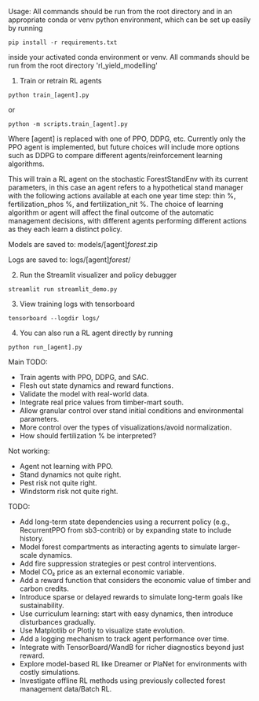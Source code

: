Usage:
All commands should be run from the root directory and in an appropriate conda or venv python environment, which can be
set up easily by running
```
pip install -r requirements.txt
```
inside your activated conda environment or venv. All commands should be run from the root directory 'rl_yield_modelling'

1) Train or retrain RL agents
```
python train_[agent].py 
```
or 
```
python -m scripts.train_[agent].py
```
Where [agent] is replaced with one of PPO, DDPG, etc. Currently only the PPO agent is implemented, but future choices 
will include more options such as DDPG to compare different agents/reinforcement learning algorithms.

This will train a RL agent on the stochastic ForestStandEnv with its current parameters, in this case an agent refers 
to a hypothetical stand manager with the following actions available at each one year time step: thin %, 
fertilization_phos %, and fertilization_nit %. The choice of learning algorithm or agent will affect the final outcome
of the automatic management decisions, with different agents performing different actions as they each learn a distinct 
policy.

Models are saved to: models/[agent]_forest_<timestamp>.zip

Logs are saved to: logs/[agent]_forest_<timestamp>/

2) Run the Streamlit visualizer and policy debugger
```
streamlit run streamlit_demo.py
```
3) View training logs with tensorboard
```
tensorboard --logdir logs/
```

4) You can also run a RL agent directly by running
```
python run_[agent].py
```

Main TODO:
- Train agents with PPO, DDPG, and SAC.
- Flesh out state dynamics and reward functions.
- Validate the model with real-world data.
- Integrate real price values from timber-mart south.
- Allow granular control over stand initial conditions and environmental parameters.
- More control over the types of visualizations/avoid normalization.
- How should fertilization % be interpreted?

Not working:
- Agent not learning with PPO.
- Stand dynamics not quite right.
- Pest risk not quite right.
- Windstorm risk not quite right.

TODO:
- Add long-term state dependencies using a recurrent policy (e.g., RecurrentPPO from sb3-contrib) or by expanding state to include history.
- Model forest compartments as interacting agents to simulate larger-scale dynamics.
- Add fire suppression strategies or pest control interventions.
- Model CO₂ price as an external economic variable.
- Add a reward function that considers the economic value of timber and carbon credits.
- Introduce sparse or delayed rewards to simulate long-term goals like sustainability.
- Use curriculum learning: start with easy dynamics, then introduce disturbances gradually.
- Use Matplotlib or Plotly to visualize state evolution.
- Add a logging mechanism to track agent performance over time.
- Integrate with TensorBoard/WandB for richer diagnostics beyond just reward.
- Explore model-based RL like Dreamer or PlaNet for environments with costly simulations.
- Investigate offline RL methods using previously collected forest management data/Batch RL.